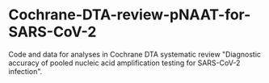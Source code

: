 # Cochrane-DTA-review-pNAAT-for-SARS-CoV-2
Code and data for analyses in Cochrane DTA systematic review "Diagnostic accuracy of pooled nucleic acid amplification testing for SARS-CoV-2 infection".
